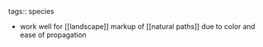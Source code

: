 tags:: species

- work well for [[landscape]] markup of [[natural paths]] due to color and ease of propagation